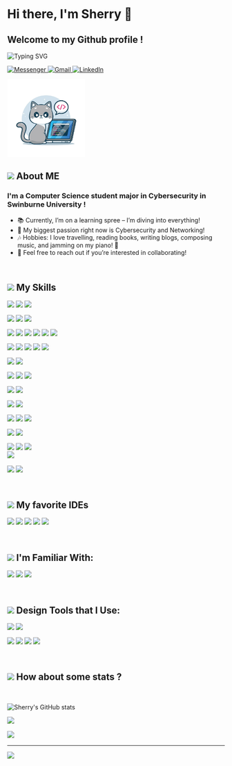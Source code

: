 
# Hi there, I'm Sherry 👋 
## Welcome to my Github profile !

![Typing SVG](https://readme-typing-svg.herokuapp.com/?width=600&lines=Contact+Me+If+You+Want+To+Work+Together)

<p>
  <a href="https://www.facebook.com/profile.php?id=100030256832186">
    <img src="https://img.shields.io/badge/Messenger-00B2FF?style=for-the-badge&logo=messenger&logoColor=white" alt="Messenger">
  </a>
   <a href="mailto:anhthuphamtran1704@gmail.com">
    <img src="https://img.shields.io/badge/Gmail-D14836?style=for-the-badge&logo=gmail&logoColor=white" alt="Gmail">
  </a>
  <a href="https://www.linkedin.com/in/anh-thu-pham-tran-98417b267/">
    <img src="https://img.shields.io/badge/LinkedIn-0077B5?style=for-the-badge&logo=linkedin&logoColor=white" alt="LinkedIn">
  </a>
</p>
  <img src="/simple-cat-coding-laptop-tech-600nw-2269043357.webp" alt="cat img" width="180">
</br>

## <img src="https://media.giphy.com/media/VgCDAzcKvsR6OM0uWg/giphy.gif" width="50"> About ME  

### I'm a Computer Science student major in Cybersecurity in Swinburne University !

- 📚 Currently, I’m on a learning spree – I’m diving into everything! 
- 🧠 My biggest passion right now is Cybersecurity and Networking!
- 🎶 Hobbies: I love travelling, reading books, writing blogs, composing music, and jamming on my piano! 🎹
- 🤝 Feel free to reach out if you’re interested in collaborating!
</br>

## <img src="https://media.giphy.com/media/VgCDAzcKvsR6OM0uWg/giphy.gif" width="50"> My Skills

<img src="https://img.shields.io/badge/Cisco%20Packet%20Tracer-1A6CD6?style=for-the-badge&logo=cisco&logoColor=white"> <img src="https://img.shields.io/badge/Cisco-1A4D7B?style=for-the-badge&logo=cisco&logoColor=white">  <img src="https://img.shields.io/badge/TCPDUMP-1A6CD6?style=for-the-badge&logo=tcpdump&logoColor=white">

<img src="https://img.shields.io/badge/Metasploit-980000?style=for-the-badge&logo=metasploit&logoColor=white"> <img src="https://img.shields.io/badge/NSA%20SELinux-0A63A7?style=for-the-badge&logo=selinux&logoColor=white"> <img src="https://img.shields.io/badge/Nmap-000000?style=for-the-badge&logo=nmap&logoColor=white">

<img src="https://img.shields.io/badge/Kali%20Linux-557C8D?style=for-the-badge&logo=kali&logoColor=white"> <img src="https://img.shields.io/badge/Wireshark-167F60?style=for-the-badge&logo=wireshark&logoColor=white"> <img src="https://img.shields.io/badge/Snort-009900?style=for-the-badge&logo=snort&logoColor=white"> <img src="https://img.shields.io/badge/OWASP%20ZAP-2E2E2E?style=for-the-badge&logo=owasp&logoColor=white"> <img src="https://img.shields.io/badge/Suricata-6A5ACD?style=for-the-badge&logo=suricata&logoColor=white"> <img src="https://img.shields.io/badge/Fiddler-005571?style=for-the-badge&logo=fiddler&logoColor=white">


<img src = "https://img.shields.io/badge/C%2B%2B-00599C?style=for-the-badge&logo=c%2B%2B&logoColor=white"> <img src = "https://img.shields.io/badge/Java-ED8B00?style=for-the-badge&logo=java&logoColor=white"> <img src = "https://img.shields.io/badge/JavaScript-323330?style=for-the-badge&logo=javascript&logoColor=F7DF1E"> <img src = "https://img.shields.io/badge/LaTeX-47A141?style=for-the-badge&logo=LaTeX&logoColor=white"> <img src = "https://img.shields.io/badge/Solidity-e6e6e6?style=for-the-badge&logo=solidity&logoColor=black">

<img src = "https://img.shields.io/badge/MySQL-005C84?style=for-the-badge&logo=mysql&logoColor=white"> <img src = "https://img.shields.io/badge/firebase-ffca28?style=for-the-badge&logo=firebase&logoColor=black">

<img src = "https://img.shields.io/badge/HTML5-E34F26?style=for-the-badge&logo=html5&logoColor=white"> <img src = "https://img.shields.io/badge/CSS3-1572B6?style=for-the-badge&logo=css3&logoColor=white"> <img src = "https://img.shields.io/badge/Bootstrap-563D7C?style=for-the-badge&logo=bootstrap&logoColor=white">

<img src = "https://img.shields.io/badge/Laravel-FF2D20?style=for-the-badge&logo=laravel&logoColor=white"> <img src = "https://img.shields.io/badge/Postman-FF6C37?style=for-the-badge&logo=Postman&logoColor=white">

<img src = "https://img.shields.io/badge/React-20232A?style=for-the-badge&logo=react&logoColor=61DAFB"> <img src = "https://img.shields.io/badge/React_Native-20232A?style=for-the-badge&logo=react&logoColor=61DAFB">

<img src = "https://img.shields.io/badge/Python-FFD43B?style=for-the-badge&logo=python&logoColor=darkgreen"> <img src = "https://img.shields.io/badge/conda-342B029.svg?&style=for-the-badge&logo=anaconda&logoColor=white"> <img src = "https://img.shields.io/badge/Jupyter-F37626.svg?&style=for-the-badge&logo=Jupyter&logoColor=white">

<img src = "https://img.shields.io/badge/Django-092E20?style=for-the-badge&logo=django&logoColor=green"> <img src = "https://img.shields.io/badge/fastapi-109989?style=for-the-badge&logo=FASTAPI&logoColor=white"> 

<img src = "https://img.shields.io/badge/Numpy-777BB4?style=for-the-badge&logo=numpy&logoColor=white"> <img src = "https://img.shields.io/badge/Pandas-2C2D72?style=for-the-badge&logo=pandas&logoColor=white"> <img src = "https://img.shields.io/badge/scikit_learn-F7931E?style=for-the-badge&logo=scikit-learn&logoColor=white">  
<img src = "https://img.shields.io/badge/PyTorch-EE4C2C?style=for-the-badge&logo=PyTorch&logoColor=white"> 

<img src = "https://img.shields.io/badge/GIT-E44C30?style=for-the-badge&logo=git&logoColor=white"> <img src = "https://img.shields.io/badge/Jira-0052CC?style=for-the-badge&logo=Jira&logoColor=white">

</br>

## <img src="https://media.giphy.com/media/VgCDAzcKvsR6OM0uWg/giphy.gif" width="50"> My favorite IDEs

<img src = "https://img.shields.io/badge/PyCharm-000000.svg?&style=for-the-badge&logo=PyCharm&logoColor=white"> <img src = "https://img.shields.io/badge/Visual_Studio_Code-0078D4?style=for-the-badge&logo=visual%20studio%20code&logoColor=white"> <img src = "https://img.shields.io/badge/Colab-F9AB00?style=for-the-badge&logo=googlecolab&color=525252"> <img src="https://img.shields.io/badge/WebStorm-000000?style=for-the-badge&logo=webstorm&logoColor=white"> <img src = "https://img.shields.io/badge/Android_Studio-3DDC84?style=for-the-badge&logo=android-studio&logoColor=white">

</br>

## <img src="https://media.giphy.com/media/VgCDAzcKvsR6OM0uWg/giphy.gif" width="50"> I'm Familiar With:

<img src = "https://img.shields.io/badge/Windows-0078D6?style=for-the-badge&logo=windows&logoColor=white"> <img src = "https://img.shields.io/badge/Linux-FCC624?style=for-the-badge&logo=linux&logoColor=black"> <img src = "https://img.shields.io/badge/Android-3DDC84?style=for-the-badge&logo=android&logoColor=white">

</br>

## <img src="https://media.giphy.com/media/VgCDAzcKvsR6OM0uWg/giphy.gif" width="50"> Design Tools that I Use:

<img src = "https://img.shields.io/badge/Figma-F24E1E?style=for-the-badge&logo=figma&logoColor=white"> <img src="https://img.shields.io/badge/Adobe%20XD-FF61F6?style=for-the-badge&logo=Adobe%20XD&logoColor=white">

<img src = "https://img.shields.io/badge/Adobe%20Illustrator-FF9A00?style=for-the-badge&logo=adobe%20illustrator&logoColor=white"> <img src = "https://img.shields.io/badge/Adobe%20Lightroom-31A8FF?style=for-the-badge&logo=Adobe%20Lightroom&logoColor=white"> <img src = "https://img.shields.io/badge/Adobe%20after%20affects-CF96FD?style=for-the-badge&logo=Adobe%20after%20effects&logoColor=393665"> <img src = "https://img.shields.io/badge/Adobe%20Photoshop-31A8FF?style=for-the-badge&logo=Adobe%20Photoshop&logoColor=black"> 

</br>


## <img src="https://media.giphy.com/media/VgCDAzcKvsR6OM0uWg/giphy.gif" width="50"> How about some stats ?
</br>

![Sherry's GitHub stats](https://github-readme-stats.vercel.app/api?username=SherryPham&show_icons=true&count_private=true&theme=tokyonight)

![](https://github-readme-streak-stats.herokuapp.com/?user=SherryPham&theme=tokyonight&hide_border=false)

![](https://github-readme-stats.vercel.app/api/top-langs/?username=SherryPham&theme=tokyonight&hide_border=false&include_all_commits=true&count_private=true&layout=compact)

---
[![](https://visitcount.itsvg.in/api?id=SherryPham&icon=0&color=0)](https://visitcount.itsvg.in)

</br>




